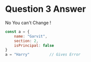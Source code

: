 # Question 3 Answer
No You can't Change !
```javascript
const a = {
    name: "Garvit",
    section: 2,
    isPrincipal: false
}
a = "Harry"         // Gives Error
```
